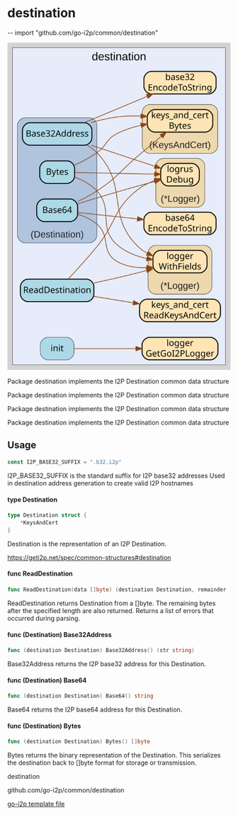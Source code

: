 # destination
--
    import "github.com/go-i2p/common/destination"

![destination.svg](destination.svg)

Package destination implements the I2P Destination common data structure


Package destination implements the I2P Destination common data structure

Package destination implements the I2P Destination common data structure

Package destination implements the I2P Destination common data structure

## Usage

```go
const I2P_BASE32_SUFFIX = ".b32.i2p"
```
I2P_BASE32_SUFFIX is the standard suffix for I2P base32 addresses Used in
destination address generation to create valid I2P hostnames

#### type Destination

```go
type Destination struct {
	*KeysAndCert
}
```

Destination is the representation of an I2P Destination.

https://geti2p.net/spec/common-structures#destination

#### func  ReadDestination

```go
func ReadDestination(data []byte) (destination Destination, remainder []byte, err error)
```
ReadDestination returns Destination from a []byte. The remaining bytes after the
specified length are also returned. Returns a list of errors that occurred
during parsing.

#### func (Destination) Base32Address

```go
func (destination Destination) Base32Address() (str string)
```
Base32Address returns the I2P base32 address for this Destination.

#### func (Destination) Base64

```go
func (destination Destination) Base64() string
```
Base64 returns the I2P base64 address for this Destination.

#### func (Destination) Bytes

```go
func (destination Destination) Bytes() []byte
```
Bytes returns the binary representation of the Destination. This serializes the
destination back to []byte format for storage or transmission.



destination 

github.com/go-i2p/common/destination

[go-i2p template file](/template.md)
